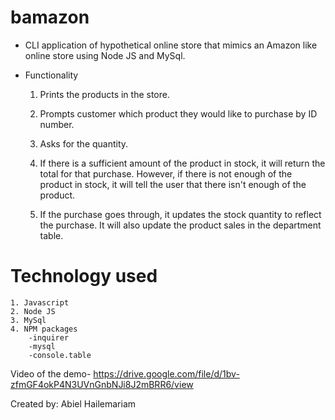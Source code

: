 # bamazon

* CLI application of hypothetical online store that mimics an Amazon like online store using Node JS and MySql.

* Functionality
    1. Prints the products in the store.

    2. Prompts customer which product they would like to     purchase by ID number.

    3. Asks for the quantity.

    4. If there is a sufficient amount of the product in stock, it will return the total for that purchase.
    However, if there is not enough of the product in stock, it will tell the user that there isn't enough of the product.

    5. If the purchase goes through, it updates the stock quantity to reflect the purchase.
    It will also update the product sales in the department table.

# Technology used
    1. Javascript
    2. Node JS
    3. MySql
    4. NPM packages
        -inquirer
        -mysql
        -console.table

Video of the demo- https://drive.google.com/file/d/1bv-zfmGF4okP4N3UVnGnbNJi8J2mBRR6/view

Created by: Abiel Hailemariam
        